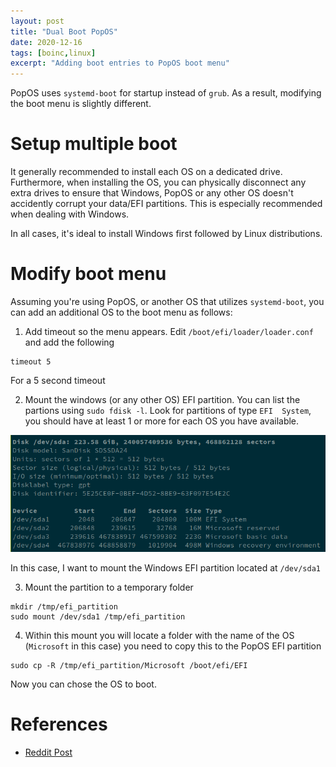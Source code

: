 ```yaml
---
layout: post
title: "Dual Boot PopOS"
date: 2020-12-16
tags: [boinc,linux]
excerpt: "Adding boot entries to PopOS boot menu"
---
```


PopOS uses `systemd-boot` for startup instead of `grub`. 
As a result, modifying the boot menu is slightly different. 

# Setup multiple boot

It generally recommended to install each OS on a dedicated drive. 
Furthermore, when installing the OS, you can physically disconnect any extra drives to ensure that Windows, PopOS or any other OS doesn't accidently  corrupt your data/EFI partitions. 
This is especially recommended when dealing with Windows. 

In all cases, it's ideal to install Windows first followed by Linux distributions. 

# Modify boot menu

Assuming you're using PopOS, or another OS that utilizes `systemd-boot`, you can add an additional OS to the boot menu as follows:

1. Add timeout so the menu appears. Edit `/boot/efi/loader/loader.conf` and add the following 
~~~
timeout 5
~~~
For a 5 second timeout

2. Mount the windows (or any other OS) EFI partition. You can list the partions using `sudo fdisk -l`. 
Look for partitions of type `EFI  System`, you should have at least 1 or more for each OS you have available. 


![fdisk](/assets/fdisk.png)

In this case, I want to mount the Windows EFI partition located at `/dev/sda1`

3. Mount the partition to a temporary folder

~~~
mkdir /tmp/efi_partition
sudo mount /dev/sda1 /tmp/efi_partition
~~~

4. Within this mount you will locate a folder with the name of the OS (`Microsoft` in this case) you need to copy this to the PopOS EFI partition

~~~
sudo cp -R /tmp/efi_partition/Microsoft /boot/efi/EFI
~~~

Now you can chose the OS to boot. 

# References

* [Reddit Post](https://www.reddit.com/r/pop_os/comments/gjsr6r/psa_how_to_dual_boot_pop_os_with_windows_with_a/)
